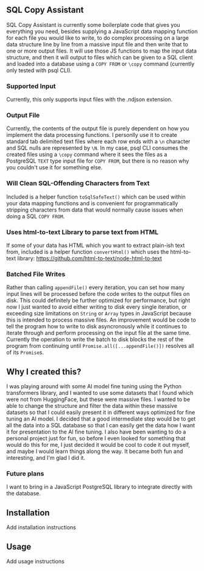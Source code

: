 ## SQL Copy Assistant

SQL Copy Assistant is currently some boilerplate code that gives you everything you need, besides supplying a JavaScript data mapping function for each file you would like to write, to do complex processing on a large data structure line by line from a massive input file and then write that to one or more output files. It will use those JS functions to map the input data structure, and then it will output to files which can be given to a SQL client and loaded into a database using a `COPY FROM` or `\copy` command (currently only tested with psql CLI).

### Supported Input

Currently, this only supports input files with the .ndjson extension.

### Output File

Currently, the contents of the output file is purely dependent on how you implement the data processing functions. I personlly use it to create standard tab delimited text files where each row ends with a `\n` character and SQL nulls are represented by `\N`. In my case, psql CLI consumes the created files using a `\copy` command where it sees the files as a PostgreSQL `TEXT` type input file for `COPY FROM`, but there is no reason why you couldn't use it for something else.

### Will Clean SQL-Offending Characters from Text

Included is a helper function `toSqlSafeText()` which can be used within your data mapping functions and is convenient for programmatically stripping characters from data that would normally cause issues when doing a SQL `COPY FROM`.

### Uses html-to-text Library to parse text from HTML

If some of your data has HTML which you want to extract plain-ish text from, included is a helper function `convertHtml()` which uses the html-to-text library: <https://github.com/html-to-text/node-html-to-text>

### Batched File Writes

Rather than calling `appendFile()` every iteration, you can set how many input lines will be processed before the code writes to the output files on disk. This could definitely be further optimized for performance, but right now I just wanted to avoid either writing to disk every single iteration, or exceeding size limitations on `String` or `Array` types in JavaScript because this is intended to process massive files. An improvement would be code to tell the program how to write to disk asyncronously while it continues to iterate through and perform processing on the input file at the same time. Currently the operation to write the batch to disk blocks the rest of the program from continuing until `Promise.all([...appendFile()])` resolves all of its `Promise`s.

## Why I created this?

I was playing around with some AI model fine tuning using the Python transformers library, and I wanted to use some datasets that I found which were not from HuggingFace, but these were massive files. I wanted to be able to change the structure and filter the data within these massive datasets so that I could easily present it in different ways optimized for fine tuning an AI model. I decided that a good intermediate step would be to get all the data into a SQL database so that I can easily get the data how I want it for presentation to the AI fine tuning. I also have been wanting to do a personal project just for fun, so before I even looked for something that would do this for me, I just decided it would be cool to code it out myself, and maybe I would learn things along the way. It became both fun and interesting, and I'm glad I did it.

### Future plans

I want to bring in a JavaScript PostgreSQL library to integrate directly with the database.

## Installation

Add installation instructions

## Usage

Add usage instructions
